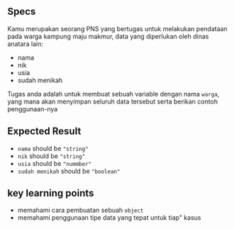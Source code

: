 ## Specs
Kamu merupakan seorang PNS yang bertugas untuk melakukan pendataan pada warga kampung maju makmur, data yang diperlukan oleh dinas anatara lain:

- nama
- nik
- usia
- sudah menikah<br>

Tugas anda adalah untuk membuat sebuah variable dengan nama `warga`, yang mana akan menyimpan seluruh data tersebut serta berikan contoh penggunaan-nya

## Expected Result
- `nama` should be `"string"`
- `nik` should be `"string"`
- `usia` should be `"nummber"`
- `sudah menikah` should be `"boolean"`

## key learning points
- memahami cara pembuatan sebuah `object`
- memahami penggunaan tipe data yang tepat untuk tiap" kasus